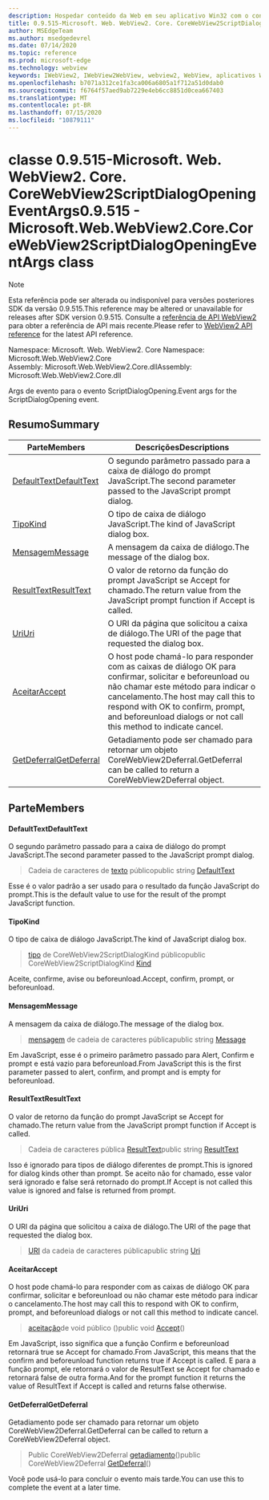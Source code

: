 ```yaml
---
description: Hospedar conteúdo da Web em seu aplicativo Win32 com o controle WebView2 do Microsoft Edge
title: 0.9.515-Microsoft. Web. WebView2. Core. CoreWebView2ScriptDialogOpeningEventArgs
author: MSEdgeTeam
ms.author: msedgedevrel
ms.date: 07/14/2020
ms.topic: reference
ms.prod: microsoft-edge
ms.technology: webview
keywords: IWebView2, IWebView2WebView, webview2, WebView, aplicativos Win32, Win32, Edge, ICoreWebView2, ICoreWebView2Controller, controle do navegador, HTML Edge
ms.openlocfilehash: b7071a312ce1fa3ca006a6805a1f712a51d0dab0
ms.sourcegitcommit: f6764f57aed9ab7229e4eb6cc8851d0cea667403
ms.translationtype: MT
ms.contentlocale: pt-BR
ms.lasthandoff: 07/15/2020
ms.locfileid: "10879111"
---
```

# <span data-ttu-id="3e786-104">classe 0.9.515-Microsoft. Web. WebView2. Core. CoreWebView2ScriptDialogOpeningEventArgs</span><span class="sxs-lookup"><span data-stu-id="3e786-104">0.9.515 - Microsoft.Web.WebView2.Core.CoreWebView2ScriptDialogOpeningEventArgs class</span></span> 

> [!NOTE]
> <span data-ttu-id="3e786-105">Esta referência pode ser alterada ou indisponível para versões posteriores SDK da versão 0.9.515.</span><span class="sxs-lookup"><span data-stu-id="3e786-105">This reference may be altered or unavailable for releases after SDK version 0.9.515.</span></span> <span data-ttu-id="3e786-106">Consulte a [referência de API WebView2](../../../webview2-api-reference.md) para obter a referência de API mais recente.</span><span class="sxs-lookup"><span data-stu-id="3e786-106">Please refer to [WebView2 API reference](../../../webview2-api-reference.md) for the latest API reference.</span></span>

<span data-ttu-id="3e786-107">Namespace: Microsoft. Web. WebView2. Core </span><span class="sxs-lookup"><span data-stu-id="3e786-107">Namespace: Microsoft.Web.WebView2.Core</span></span>\
<span data-ttu-id="3e786-108">Assembly: Microsoft.Web.WebView2.Core.dll</span><span class="sxs-lookup"><span data-stu-id="3e786-108">Assembly: Microsoft.Web.WebView2.Core.dll</span></span>

<span data-ttu-id="3e786-109">Args de evento para o evento ScriptDialogOpening.</span><span class="sxs-lookup"><span data-stu-id="3e786-109">Event args for the ScriptDialogOpening event.</span></span>

## <span data-ttu-id="3e786-110">Resumo</span><span class="sxs-lookup"><span data-stu-id="3e786-110">Summary</span></span>

 <span data-ttu-id="3e786-111">Parte</span><span class="sxs-lookup"><span data-stu-id="3e786-111">Members</span></span>                        | <span data-ttu-id="3e786-112">Descrições</span><span class="sxs-lookup"><span data-stu-id="3e786-112">Descriptions</span></span>
--------------------------------|---------------------------------------------
[<span data-ttu-id="3e786-113">DefaultText</span><span class="sxs-lookup"><span data-stu-id="3e786-113">DefaultText</span></span>](#defaulttext) | <span data-ttu-id="3e786-114">O segundo parâmetro passado para a caixa de diálogo do prompt JavaScript.</span><span class="sxs-lookup"><span data-stu-id="3e786-114">The second parameter passed to the JavaScript prompt dialog.</span></span>
[<span data-ttu-id="3e786-115">Tipo</span><span class="sxs-lookup"><span data-stu-id="3e786-115">Kind</span></span>](#kind) | <span data-ttu-id="3e786-116">O tipo de caixa de diálogo JavaScript.</span><span class="sxs-lookup"><span data-stu-id="3e786-116">The kind of JavaScript dialog box.</span></span>
[<span data-ttu-id="3e786-117">Mensagem</span><span class="sxs-lookup"><span data-stu-id="3e786-117">Message</span></span>](#message) | <span data-ttu-id="3e786-118">A mensagem da caixa de diálogo.</span><span class="sxs-lookup"><span data-stu-id="3e786-118">The message of the dialog box.</span></span>
[<span data-ttu-id="3e786-119">ResultText</span><span class="sxs-lookup"><span data-stu-id="3e786-119">ResultText</span></span>](#resulttext) | <span data-ttu-id="3e786-120">O valor de retorno da função do prompt JavaScript se Accept for chamado.</span><span class="sxs-lookup"><span data-stu-id="3e786-120">The return value from the JavaScript prompt function if Accept is called.</span></span>
[<span data-ttu-id="3e786-121">Uri</span><span class="sxs-lookup"><span data-stu-id="3e786-121">Uri</span></span>](#uri) | <span data-ttu-id="3e786-122">O URI da página que solicitou a caixa de diálogo.</span><span class="sxs-lookup"><span data-stu-id="3e786-122">The URI of the page that requested the dialog box.</span></span>
[<span data-ttu-id="3e786-123">Aceitar</span><span class="sxs-lookup"><span data-stu-id="3e786-123">Accept</span></span>](#accept) | <span data-ttu-id="3e786-124">O host pode chamá-lo para responder com as caixas de diálogo OK para confirmar, solicitar e beforeunload ou não chamar este método para indicar o cancelamento.</span><span class="sxs-lookup"><span data-stu-id="3e786-124">The host may call this to respond with OK to confirm, prompt, and beforeunload dialogs or not call this method to indicate cancel.</span></span>
[<span data-ttu-id="3e786-125">GetDeferral</span><span class="sxs-lookup"><span data-stu-id="3e786-125">GetDeferral</span></span>](#getdeferral) | <span data-ttu-id="3e786-126">Getadiamento pode ser chamado para retornar um objeto CoreWebView2Deferral.</span><span class="sxs-lookup"><span data-stu-id="3e786-126">GetDeferral can be called to return a CoreWebView2Deferral object.</span></span>

## <span data-ttu-id="3e786-127">Parte</span><span class="sxs-lookup"><span data-stu-id="3e786-127">Members</span></span>

#### <span data-ttu-id="3e786-128">DefaultText</span><span class="sxs-lookup"><span data-stu-id="3e786-128">DefaultText</span></span> 

<span data-ttu-id="3e786-129">O segundo parâmetro passado para a caixa de diálogo do prompt JavaScript.</span><span class="sxs-lookup"><span data-stu-id="3e786-129">The second parameter passed to the JavaScript prompt dialog.</span></span>

> <span data-ttu-id="3e786-130">Cadeia de caracteres de [texto](#defaulttext) público</span><span class="sxs-lookup"><span data-stu-id="3e786-130">public string [DefaultText](#defaulttext)</span></span>

<span data-ttu-id="3e786-131">Esse é o valor padrão a ser usado para o resultado da função JavaScript do prompt.</span><span class="sxs-lookup"><span data-stu-id="3e786-131">This is the default value to use for the result of the prompt JavaScript function.</span></span>

#### <span data-ttu-id="3e786-132">Tipo</span><span class="sxs-lookup"><span data-stu-id="3e786-132">Kind</span></span> 

<span data-ttu-id="3e786-133">O tipo de caixa de diálogo JavaScript.</span><span class="sxs-lookup"><span data-stu-id="3e786-133">The kind of JavaScript dialog box.</span></span>

> <span data-ttu-id="3e786-134">[tipo](#kind) de CoreWebView2ScriptDialogKind público</span><span class="sxs-lookup"><span data-stu-id="3e786-134">public CoreWebView2ScriptDialogKind [Kind](#kind)</span></span>

<span data-ttu-id="3e786-135">Aceite, confirme, avise ou beforeunload.</span><span class="sxs-lookup"><span data-stu-id="3e786-135">Accept, confirm, prompt, or beforeunload.</span></span>

#### <span data-ttu-id="3e786-136">Mensagem</span><span class="sxs-lookup"><span data-stu-id="3e786-136">Message</span></span> 

<span data-ttu-id="3e786-137">A mensagem da caixa de diálogo.</span><span class="sxs-lookup"><span data-stu-id="3e786-137">The message of the dialog box.</span></span>

> <span data-ttu-id="3e786-138">[mensagem](#message) de cadeia de caracteres pública</span><span class="sxs-lookup"><span data-stu-id="3e786-138">public string [Message](#message)</span></span>

<span data-ttu-id="3e786-139">Em JavaScript, esse é o primeiro parâmetro passado para Alert, Confirm e prompt e está vazio para beforeunload.</span><span class="sxs-lookup"><span data-stu-id="3e786-139">From JavaScript this is the first parameter passed to alert, confirm, and prompt and is empty for beforeunload.</span></span>

#### <span data-ttu-id="3e786-140">ResultText</span><span class="sxs-lookup"><span data-stu-id="3e786-140">ResultText</span></span> 

<span data-ttu-id="3e786-141">O valor de retorno da função do prompt JavaScript se Accept for chamado.</span><span class="sxs-lookup"><span data-stu-id="3e786-141">The return value from the JavaScript prompt function if Accept is called.</span></span>

> <span data-ttu-id="3e786-142">Cadeia de caracteres pública [ResultText](#resulttext)</span><span class="sxs-lookup"><span data-stu-id="3e786-142">public string [ResultText](#resulttext)</span></span>

<span data-ttu-id="3e786-143">Isso é ignorado para tipos de diálogo diferentes de prompt.</span><span class="sxs-lookup"><span data-stu-id="3e786-143">This is ignored for dialog kinds other than prompt.</span></span> <span data-ttu-id="3e786-144">Se aceito não for chamado, esse valor será ignorado e false será retornado do prompt.</span><span class="sxs-lookup"><span data-stu-id="3e786-144">If Accept is not called this value is ignored and false is returned from prompt.</span></span>

#### <span data-ttu-id="3e786-145">Uri</span><span class="sxs-lookup"><span data-stu-id="3e786-145">Uri</span></span> 

<span data-ttu-id="3e786-146">O URI da página que solicitou a caixa de diálogo.</span><span class="sxs-lookup"><span data-stu-id="3e786-146">The URI of the page that requested the dialog box.</span></span>

> <span data-ttu-id="3e786-147">[URI](#uri) da cadeia de caracteres pública</span><span class="sxs-lookup"><span data-stu-id="3e786-147">public string [Uri](#uri)</span></span>

#### <span data-ttu-id="3e786-148">Aceitar</span><span class="sxs-lookup"><span data-stu-id="3e786-148">Accept</span></span> 

<span data-ttu-id="3e786-149">O host pode chamá-lo para responder com as caixas de diálogo OK para confirmar, solicitar e beforeunload ou não chamar este método para indicar o cancelamento.</span><span class="sxs-lookup"><span data-stu-id="3e786-149">The host may call this to respond with OK to confirm, prompt, and beforeunload dialogs or not call this method to indicate cancel.</span></span>

> <span data-ttu-id="3e786-150">[aceitação](#accept)de void público ()</span><span class="sxs-lookup"><span data-stu-id="3e786-150">public void [Accept](#accept)()</span></span>

<span data-ttu-id="3e786-151">Em JavaScript, isso significa que a função Confirm e beforeunload retornará true se Accept for chamado.</span><span class="sxs-lookup"><span data-stu-id="3e786-151">From JavaScript, this means that the confirm and beforeunload function returns true if Accept is called.</span></span> <span data-ttu-id="3e786-152">E para a função prompt, ele retornará o valor de ResultText se Accept for chamado e retornará false de outra forma.</span><span class="sxs-lookup"><span data-stu-id="3e786-152">And for the prompt function it returns the value of ResultText if Accept is called and returns false otherwise.</span></span>

#### <span data-ttu-id="3e786-153">GetDeferral</span><span class="sxs-lookup"><span data-stu-id="3e786-153">GetDeferral</span></span> 

<span data-ttu-id="3e786-154">Getadiamento pode ser chamado para retornar um objeto CoreWebView2Deferral.</span><span class="sxs-lookup"><span data-stu-id="3e786-154">GetDeferral can be called to return a CoreWebView2Deferral object.</span></span>

> <span data-ttu-id="3e786-155">Public CoreWebView2Deferral [getadiamento](#getdeferral)()</span><span class="sxs-lookup"><span data-stu-id="3e786-155">public CoreWebView2Deferral [GetDeferral](#getdeferral)()</span></span>

<span data-ttu-id="3e786-156">Você pode usá-lo para concluir o evento mais tarde.</span><span class="sxs-lookup"><span data-stu-id="3e786-156">You can use this to complete the event at a later time.</span></span>

